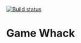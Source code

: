 [![Build status](https://ci.appveyor.com/api/projects/status/7o5ufb9oeaik7o6g?svg=true)](https://ci.appveyor.com/project/dmiweb/game-whack)

# Game Whack
